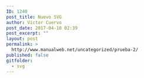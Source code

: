 ```yaml
---
ID: 1240
post_title: Nuevo SVG
author: Víctor Cuervo
post_date: 2017-04-10 02:39
post_excerpt: ""
layout: post
permalink: >
  http://www.manualweb.net/uncategorized/prueba-2/
published: false
gitfolder:
  - svg
---
```

